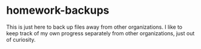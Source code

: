 # homework-backups

This is just here to back up files away from other organizations. I like to keep track of my own progress separately from other organizations, just out of curiosity. 
